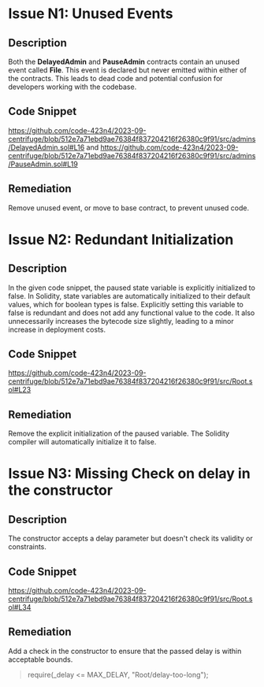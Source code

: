 # Issue N1: Unused Events

## Description

Both the **DelayedAdmin** and **PauseAdmin** contracts contain an unused event called **File**. This event is declared but never emitted within either of the contracts. This leads to dead code and potential confusion for developers working with the codebase.

## Code Snippet

https://github.com/code-423n4/2023-09-centrifuge/blob/512e7a71ebd9ae76384f837204216f26380c9f91/src/admins/DelayedAdmin.sol#L16 and https://github.com/code-423n4/2023-09-centrifuge/blob/512e7a71ebd9ae76384f837204216f26380c9f91/src/admins/PauseAdmin.sol#L19

## Remediation

Remove unused event, or move to base contract, to prevent unused code.

# Issue N2: Redundant Initialization

## Description

In the given code snippet, the paused state variable is explicitly initialized to false. In Solidity, state variables are automatically initialized to their default values, which for boolean types is false. Explicitly setting this variable to false is redundant and does not add any functional value to the code. It also unnecessarily increases the bytecode size slightly, leading to a minor increase in deployment costs.

## Code Snippet

https://github.com/code-423n4/2023-09-centrifuge/blob/512e7a71ebd9ae76384f837204216f26380c9f91/src/Root.sol#L23

## Remediation

Remove the explicit initialization of the paused variable. The Solidity compiler will automatically initialize it to false.

# Issue N3: Missing Check on delay in the constructor

## Description

The constructor accepts a delay parameter but doesn't check its validity or constraints.

## Code Snippet

https://github.com/code-423n4/2023-09-centrifuge/blob/512e7a71ebd9ae76384f837204216f26380c9f91/src/Root.sol#L34

## Remediation

Add a check in the constructor to ensure that the passed delay is within acceptable bounds.
> require(_delay <= MAX_DELAY, "Root/delay-too-long");